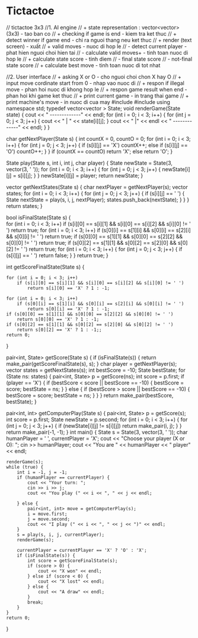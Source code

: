 # Tictactoe
// tictactoe 3x3
//1. AI engine
//  + state representation : vector<vector<char>> (3x3) - tao ban co
//  + checking if game is end - kiem tra ket thuc
//  + detect winner if game end - chi ra nguoi thang neu ket thuc
//  + render (text screen) - xuất
//  + valid moves - nuoc di hop le
//      - detect current player - phat hien nguoi choi hien tai
//      - calculate valid moves+ - tinh toan nuoc di hop le
//  + calculate state score - tinh diem
//      - final state score 
//      - not-final state score
//  + calculate best move - tinh toan nuoc di tot nhat

//2. User interface
//  + asking X or O - cho nguoi choi chon X hay O
//  + input move cordinate start from 0 - nhap vao nuoc di
//  + respon if illegal move - phan hoi nuoc di khong hop le
//  + respon game result when end - phan hoi khi game ket thuc
//  + print current game - in trang thai game
//  + print machine's move - in nuoc di cua may
#include <iostream>
#include <vector>
using namespace std;
typedef vector<vector<char> > State;
void renderGame(State state)
{
    cout << " -------------" << endl;
    for (int i = 0; i < 3; i++) {
        for (int j = 0; j < 3; j++) {
            cout << " | " << state[i][j];
        }
        cout << " |" << endl << " -------------" << endl;
    }
}

char getNextPlayer(State s)
{
    int countX = 0, countO = 0;
    for (int i = 0; i < 3; i++) {
        for (int j = 0; j < 3; j++) {
            if (s[i][j] == 'X') countX++;
            else if (s[i][j] == 'O') countO++;
        }
    }
    if (countX == countO) return 'X';
    else return 'O';
}

State play(State s, int i, int j, char player)
{
    State newState = State(3, vector<char>(3, ' '));
    for (int i = 0; i < 3; i++) {
        for (int j = 0; j < 3; j++) {
            newState[i][j] = s[i][j];
        }
    }
    newState[i][j] = player;
    return newState;
}

vector<State> getNextStates(State s)
{
    char nextPlayer = getNextPlayer(s);
    vector<State> states;
    for (int i = 0; i < 3; i++) {
        for (int j = 0; j < 3; j++) {
            if (s[i][j] == ' ') {
                State nextState = play(s, i, j, nextPlayer);
                states.push_back(nextState);
            }
        }
    }
    return states;
}

bool isFinalState(State s)
{    
    for (int i = 0; i < 3; i++)
        if (s[i][0] == s[i][1] && s[i][0] == s[i][2] && s[i][0] != ' ') return true;
    for (int i = 0; i < 3; i++)
        if (s[0][i] == s[1][i] && s[0][i] == s[2][i] && s[0][i] != ' ') return true;
    if (s[0][0] == s[1][1] && s[0][0] == s[2][2] && s[0][0] != ' ') return true;
    if (s[0][2] == s[1][1] && s[0][2] == s[2][0] && s[0][2] != ' ') return true;
    for (int i = 0; i < 3; i++) {
        for (int j = 0; j < 3; j++) {
            if (s[i][j] == ' ') return false;
        }
    }
    return true;
}

int getScoreFinalState(State s)
{
    
    for (int i = 0; i < 3; i++)
        if (s[i][0] == s[i][1] && s[i][0] == s[i][2] && s[i][0] != ' ') 
            return s[i][0] == 'X' ? 1 : -1;
    
    for (int i = 0; i < 3; i++)
        if (s[0][i] == s[1][i] && s[0][i] == s[2][i] && s[0][i] != ' ')
            return s[0][i] == 'X' ? 1 : -1;
    if (s[0][0] == s[1][1] && s[0][0] == s[2][2] && s[0][0] != ' ')
        return s[0][0] == 'X' ? 1 : -1;
    if (s[0][2] == s[1][1] && s[0][2] == s[2][0] && s[0][2] != ' ')
        return s[0][2] == 'X' ? 1 : -1;;
    return 0;
}

pair<int, State> getScore(State s)
{
    if (isFinalState(s)) {
        return make_pair(getScoreFinalState(s), s);
    }
    char player = getNextPlayer(s);
    vector<State> states = getNextStates(s);
    int bestScore = -10;
    State bestState;
    for (State ns: states) {
        pair<int, State> p = getScore(ns);
        int score = p.first;
        if (player == 'X') {
            if (bestScore < score || bestScore == -10) {
                bestScore = score;
                bestState = ns;
            }
        } else {
            if (bestScore > score || bestScore == -10) {
                bestScore = score;
                bestState = ns;
            }
        }
    }
    return make_pair(bestScore, bestState);
}


pair<int, int> getComputerPlay(State s)
{
    pair<int, State> p = getScore(s);
    int score = p.first;
    State newState = p.second;
    for (int i = 0; i < 3; i++) {
        for (int j = 0; j < 3; j++) {
            if (newState[i][j] != s[i][j]) return make_pair(i, j);
        }
    }
    return make_pair(-1, -1);
}
int main()
{
    State s = State(3, vector<char>(3, ' '));
    char humanPlayer = ' ', currentPlayer = 'X';
    cout << "Choose your player (X or O): ";
    cin >> humanPlayer;
    cout << "You are " << humanPlayer << " player" << endl;

    renderGame(s);
    while (true) {
        int i = -1, j = -1; 
        if (humanPlayer == currentPlayer) {
            cout << "Your turn: ";
            cin >> i >> j;
            cout << "You play (" << i << ", " << j << endl;
            
        } else {
            pair<int, int> move = getComputerPlay(s);
            i = move.first;
            j = move.second;
            cout << "I play (" << i << ", " << j << ")" << endl;
        }
        s = play(s, i, j, currentPlayer);
        renderGame(s);

        currentPlayer = currentPlayer == 'X' ? 'O' : 'X';
        if (isFinalState(s)) {
            int score = getScoreFinalState(s);
            if (score > 0) {
                cout << "X won" << endl; 
            } else if (score < 0) {
                cout << "X lost" << endl; 
            } else {
                cout << "A draw" << endl; 
            }
            break;
        }
    }
    return 0;
}

